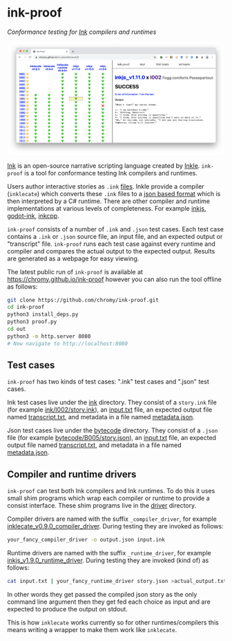 # ink-proof
*Conformance testing for [Ink](https://github.com/inkle/ink) compilers and runtimes*

![ink-proof screenshot](docs/screenshot.png)

[Ink](https//github.com/inkle/ink) is an open-source narrative scripting language created by [Inkle](https://www.inklestudios.com).
`ink-proof` is a tool for conformance testing Ink compilers and runtimes.

Users author interactive stories as `.ink` [files](https://github.com/inkle/ink/blob/master/Documentation/WritingWithInk.md).
Inkle provide a compiler (`inklecate`) which converts these `.ink` files to a [json based format](https://github.com/inkle/ink/blob/master/Documentation/ink_JSON_runtime_format.md) which is then interpreted by a C# runtime.
There are other compiler and runtime implementations at various levels of completeness.
For example [inkjs](https://github.com/y-lohse/inkjs), [godot-ink](https://github.com/paulloz/godot-ink), [inkcpp](https://github.com/brwarner/inkcpp).

`ink-proof` consists of a number of `.ink` and `.json` test cases.
Each test case contains a `.ink` or `.json` source file, an input file, and an expected output or "transcript" file.
`ink-proof` runs each test case against every runtime and compiler and compares the actual output to the expected output.
Results are generated as a webpage for easy viewing.

The latest public run of `ink-proof` is available at https://chromy.github.io/ink-proof however you can also run the tool offline as follows:

```bash
git clone https://github.com/chromy/ink-proof.git
cd ink-proof
python3 install_deps.py
python3 proof.py
cd out
python3 -m http.server 8080
# Now navigate to http://localhost:8080
```

## Test cases
`ink-proof` has two kinds of test cases: ".ink" test cases and ".json" test cases.

Ink test cases live under the [ink](ink) directory. They consist of a `story.ink` file (for example [ink/I002/story.ink](ink/I002/story.ink)), an [input.txt](ink/I002/input.txt) file, an expected output file named [transcript.txt](ink/I002/transcript.txt), and metadata in a file named [metadata.json](ink/I002/metadata.json).

Json test cases live under the [bytecode](bytecode) directory. 
They consist of a `.json` file (for example [bytecode/B005/story.json](bytecode/B005/story.json)), an [input.txt](bytecode/B005/input.txt) file, an expected output file named [transcript.txt](bytecode/B005/transcript.txt), and metadata in a file named [metadata.json](bytecode/B005/metadata.json).

## Compiler and runtime drivers
`ink-proof` can test both Ink compilers and Ink runtimes.
To do this it uses small shim programs which wrap each compiler or runtime to provide a consist interface.
These shim programs live in the [driver](driver) directory.

Compiler drivers are named with the suffix `_compiler_driver`, for example [inklecate_v0.9.0_compiler_driver](drivers/inklecate_v0.9.0_compiler_driver).
During testing they are invoked as follows:
```bash
your_fancy_compiler_driver -o output.json input.ink
```

Runtime drivers are named with the suffix `_runtime_driver`, for example [inkjs_v1.9.0_runtime_driver](driver/inkjs_v1.9.0_runtime_driver).
During testing they are invoked (kind of) as follows:
```bash
cat input.txt | your_fancy_runtime_driver story.json >actual_output.txt
```
In other words they get passed the compiled json story as the only command line argument then they get fed each choice as input and are expected to produce the output on stdout.

This is how `inklecate` works currently so for other runtimes/compilers this means writing a wrapper to make them work like `inklecate`.

